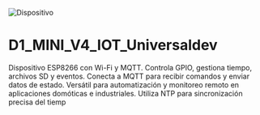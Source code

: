 ![Dispositivo](https://github.com/Alexis-Espericueta/D1_MINI_V4_IOT_Universaldev/assets/166537718/3425ff2d-3783-41ea-ac87-53dbe56f3c60)
# D1_MINI_V4_IOT_Universaldev
Dispositivo ESP8266 con Wi-Fi y MQTT. Controla GPIO, gestiona tiempo, archivos SD y eventos. Conecta a MQTT para recibir comandos y enviar datos de estado. Versátil para automatización y monitoreo remoto en aplicaciones domóticas e industriales. Utiliza NTP para sincronización precisa del tiemp
